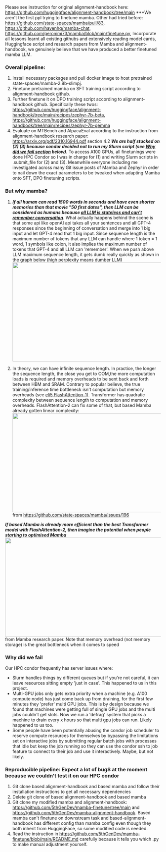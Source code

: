 Please see instruction for original alignment-handbook here: https://github.com/huggingface/alignment-handbook/tree/main
***We aren't the first ppl trying to finetune mamba. Other had tried before: https://github.com/state-spaces/mamba/pull/83, https://github.com/havenhq/mamba-chat, https://github.com/geronimi73/mamba/blob/main/finetune.py, Incorporate all lessons learnt all existing githubs and extensively reading model cards, Huggingface script and research papers from Mamba and alignment-handbook, we genuinely believe that we have produced a better finetuned mamba LLM.

### Overall pipeline: 
1. Install necessary packages and pull docker image to host pretrained state-spaces/mamba-2.8b-slimpj.
2. Finetune pretrained mamba on SFT training script according to alignment-handbook github. 
3. Further finetune it on DPO training script according to alignment-handbook github. Specifically these twos: https://github.com/huggingface/alignment-handbook/tree/main/recipes/zephyr-7b-beta, https://github.com/huggingface/alignment-handbook/tree/main/recipes/zephyr-7b-gemma
4. Evaluate on MTBench and AlpacaEval according to the instruction from alignment-handbook research paper: https://arxiv.org/pdf/2310.16944.pdf section 4.2
***We are half stucked on (2) (3) because condor decided not to run my Slurm script (see [Why did we fail section](https://github.com/5thGenDev/mamba-alignment-handbook/blob/main/README.md#why-did-we-fail) below)***. To access A100 GPUs, all finetunings were done HPC Condor so I was in charge for (1) and writing Slurm scripts in .submit_file for (2) and (3). Meanwhile everyone including me investigated across many Git issue posts of Mamba and Zephyr in order to nail down the exact parameters to be tweaked when adapting Mamba onto SFT, DPO finetuning scripts.


### But why mamba?
1. ***If all human can read 1500 words in seconds and have even shorter memories than that movie "50 first dates", then LLM can be considered as humans because [all LLM is stateless and can't remember conversation](https://www.reddit.com/r/Oobabooga/comments/16qa4cj/comment/k1vy8rr/?context=3)***. What actually happens behind the scene is that some api like openAI api takes all your sentences and all GPT-4 responses since the beginning of conversation and merge into 1 big input and let GPT-4 read that 1 big input. Since sequence length is the maximum number of tokens that any LLM can handle where 1 token = 1 word, 1 symbols like colon, it also implies the maximum number of tokens that GPT-4 and all LLM can 'remember'. When we push above LLM maximum sequence length, it gets dumb really quickly as shown in the graph below (high perplexity means dumber LLM)
<img src="https://github.com/5thGenDev/mamba-alignment-handbook/assets/44685200/08626f7c-2fa8-47bf-a051-23e8946f4fe7" height="320" width="700"> <br>

2. In theory, we can have infinite sequence length. In practice, the longer the sequence length, the close you get to OOM,the more computation loads is required and memory overheads to be sent back and forth between HBM and SRAM. Contrary to popular believe, the true training/inference time bottleneck isn't computation but memory overheads (see [eli5 FlashAttention-1](https://gordicaleksa.medium.com/eli5-flash-attention-5c44017022ad)). Transformer has quadratic complexity between sequence length to computation and memory overheads. FlashAttention-2 can fix some of that, but based Mamba already gotten linear complexity: <br>
<img src="https://github.com/5thGenDev/mamba-alignment-handbook/assets/44685200/e87b77bb-b1b9-45c3-8f33-7adb5e926a4e" height="320" width="780"> <br>
from https://github.com/state-spaces/mamba/issues/196 <br>

***If based Mamba is already more efficient than the best Transformer model with FlashAttention-2, then imagine the potential when people starting to optimised Mamba*** <br>
<img src="https://github.com/5thGenDev/mamba-alignment-handbook/assets/44685200/2fe1a2d5-cf2b-4d04-8fba-b0ac00d1e881" height="320" width="850"> <br>
from Mamba research paper. Note that memory overhead (not memory storage) is the great bottleneck when it comes to speed <br>


### Why did we fail
Our HPC condor frequently has server issues where:
- Slurm handles things by different queues but if you're not careful, it can leave resources sitting empty 'just in case'. This happened to us in this project.
- Multi-GPU jobs only gets extra priority when a machine (e.g. A100 compute node) has just come back up from draining, for the first few minutes they 'prefer' multi GPU jobs. This is by design because we found that machines were getting full of single GPU jobs and the multi jobs couldn't get slots. Now we run a 'defrag' system that picks a machine to drain every x hours so that multi gpu jobs can run. Likely happened to us too.
- Some people have been potentially abusing the condor job scheduler to reserve compute resources for themselves by bypassing the limitations set on interactive jobs by submitting regular batch jobs with processes that idle but keep the job running so they can use the condor ssh to job feature to connect to their job and use it interactively. Maybe, but not likely.


### Reproducible pipeline: Expect a lot of bugS at the moment because we couldn't test it on our HPC condor
1. Git clone based alignment-handbook and based mamba and follow their installation instructions to get all necessary dependencies
2. Delete git clone of based alignment-handbook and based mamba
3. Git clone my modified mamba and alignment-handbook: https://github.com/5thGenDev/mamba-finetune/tree/main and https://github.com/5thGenDev/mamba-alignment-handbook. Based mamba can't finetune on downstream task and based-alignment-handbook has different config than mamba config even though they both inherit from HuggingFace, so some modified code is needed.
4. Read the instruction in https://github.com/5thGenDev/mamba-finetune/blob/main/README.md carefully because it tells you which .py to make manual adjustment yourself.

